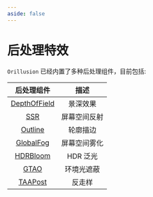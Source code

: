 ```yaml
---
aside: false
---
```

# 后处理特效

`Orillusion` 已经内置了多种后处理组件，目前包括:

| 后处理组件 | 描述 |
| :---: | :---: |
| [DepthOfField](./post_depthOfField) | 景深效果 |
| [SSR](./post_ssr) | 屏幕空间反射 |
| [Outline](./post_outline) | 轮廓描边  |
| [GlobalFog](./post_globalfog) | 屏幕空间雾化 |
| [HDRBloom](./post_bloom) | HDR 泛光  |
| [GTAO](./post_gtao) | 环境光遮蔽  |
| [TAAPost](./post_taa) | 反走样  |